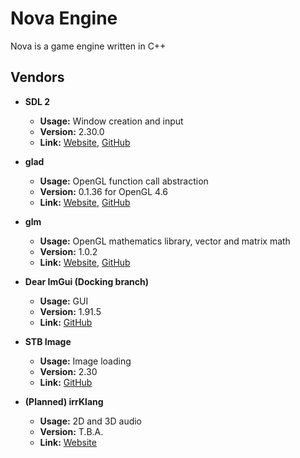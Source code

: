 # Nova Engine

Nova is a game engine written in C++

## Vendors

- **SDL 2**
    - **Usage:** Window creation and input
    - **Version:** 2.30.0
    - **Link:** [Website](https://www.libsdl.org/), [GitHub](https://github.com/libsdl-org/SDL)

- **glad**
    - **Usage:** OpenGL function call abstraction
    - **Version:** 0.1.36 for OpenGL 4.6
    - **Link:** [Website](hhttps://glad.dav1d.de/), [GitHub](https://github.com/Dav1dde/glad)

- **glm**
    - **Usage:** OpenGL mathematics library, vector and matrix math
    - **Version:** 1.0.2
    - **Link:** [Website](https://glm.g-truc.net/0.9.8/index.html), [GitHub](https://github.com/g-truc/glm)

- **Dear ImGui (Docking branch)**
    - **Usage:** GUI
    - **Version:** 1.91.5
    - **Link:** [GitHub](https://github.com/ocornut/imgui)

- **STB Image**
    - **Usage:** Image loading
    - **Version:** 2.30
    - **Link:** [GitHub](https://github.com/nothings/stb)

- **(Planned) irrKlang**
    - **Usage:** 2D and 3D audio
    - **Version:** T.B.A.
    - **Link:** [Website](https://www.ambiera.com/irrklang/)
